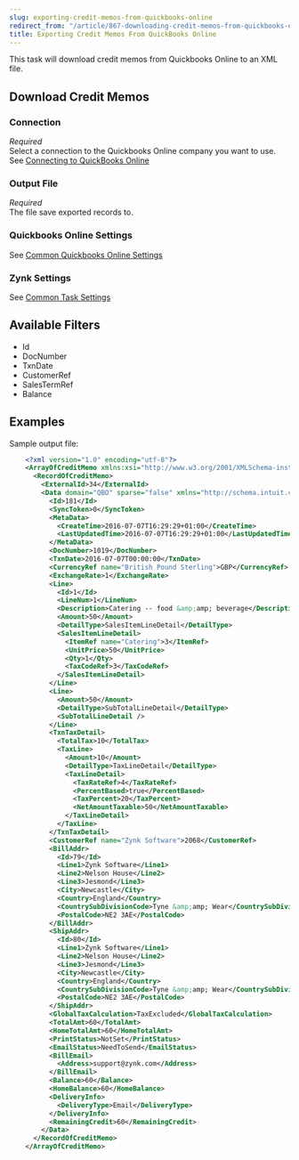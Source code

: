 ```yaml
---
slug: exporting-credit-memos-from-quickbooks-online
redirect_from: "/article/867-downloading-credit-memos-from-quickbooks-online"
title: Exporting Credit Memos From QuickBooks Online
---
```



This task will download credit memos from Quickbooks Online to an XML file.


## Download Credit Memos

### Connection
_Required_  
Select a connection to the Quickbooks Online company you want to use. See [Connecting to QuickBooks Online](connecting-to-quickbooks-online)

### Output File
_Required_  
The file save exported records to.

### Quickbooks Online Settings
See [Common Quickbooks Online Settings](common-quickbooks-online-settings)

### Zynk Settings
See [Common Task Settings](common-task-settings)

## Available Filters

- Id
- DocNumber
- TxnDate
- CustomerRef
- SalesTermRef
- Balance


## Examples


Sample output file:


```xml
    <?xml version="1.0" encoding="utf-8"?>
    <ArrayOfCreditMemo xmlns:xsi="http://www.w3.org/2001/XMLSchema-instance" xmlns:xsd="http://www.w3.org/2001/XMLSchema">
      <RecordOfCreditMemo>
        <ExternalId>34</ExternalId>
        <Data domain="QBO" sparse="false" xmlns="http://schema.intuit.com/finance/v3">
          <Id>181</Id>
          <SyncToken>0</SyncToken>
          <MetaData>
            <CreateTime>2016-07-07T16:29:29+01:00</CreateTime>
            <LastUpdatedTime>2016-07-07T16:29:29+01:00</LastUpdatedTime>
          </MetaData>
          <DocNumber>1019</DocNumber>
          <TxnDate>2016-07-07T00:00:00</TxnDate>
          <CurrencyRef name="British Pound Sterling">GBP</CurrencyRef>
          <ExchangeRate>1</ExchangeRate>
          <Line>
            <Id>1</Id>
            <LineNum>1</LineNum>
            <Description>Catering -- food &amp;amp; beverage</Description>
            <Amount>50</Amount>
            <DetailType>SalesItemLineDetail</DetailType>
            <SalesItemLineDetail>
              <ItemRef name="Catering">3</ItemRef>
              <UnitPrice>50</UnitPrice>
              <Qty>1</Qty>
              <TaxCodeRef>3</TaxCodeRef>
            </SalesItemLineDetail>
          </Line>
          <Line>
            <Amount>50</Amount>
            <DetailType>SubTotalLineDetail</DetailType>
            <SubTotalLineDetail />
          </Line>
          <TxnTaxDetail>
            <TotalTax>10</TotalTax>
            <TaxLine>
              <Amount>10</Amount>
              <DetailType>TaxLineDetail</DetailType>
              <TaxLineDetail>
                <TaxRateRef>4</TaxRateRef>
                <PercentBased>true</PercentBased>
                <TaxPercent>20</TaxPercent>
                <NetAmountTaxable>50</NetAmountTaxable>
              </TaxLineDetail>
            </TaxLine>
          </TxnTaxDetail>
          <CustomerRef name="Zynk Software">2068</CustomerRef>
          <BillAddr>
            <Id>79</Id>
            <Line1>Zynk Software</Line1>
            <Line2>Nelson House</Line2>
            <Line3>Jesmond</Line3>
            <City>Newcastle</City>
            <Country>England</Country>
            <CountrySubDivisionCode>Tyne &amp;amp; Wear</CountrySubDivisionCode>
            <PostalCode>NE2 3AE</PostalCode>
          </BillAddr>
          <ShipAddr>
            <Id>80</Id>
            <Line1>Zynk Software</Line1>
            <Line2>Nelson House</Line2>
            <Line3>Jesmond</Line3>
            <City>Newcastle</City>
            <Country>England</Country>
            <CountrySubDivisionCode>Tyne &amp;amp; Wear</CountrySubDivisionCode>
            <PostalCode>NE2 3AE</PostalCode>
          </ShipAddr>
          <GlobalTaxCalculation>TaxExcluded</GlobalTaxCalculation>
          <TotalAmt>60</TotalAmt>
          <HomeTotalAmt>60</HomeTotalAmt>
          <PrintStatus>NotSet</PrintStatus>
          <EmailStatus>NeedToSend</EmailStatus>
          <BillEmail>
            <Address>support@zynk.com</Address>
          </BillEmail>
          <Balance>60</Balance>
          <HomeBalance>60</HomeBalance>
          <DeliveryInfo>
            <DeliveryType>Email</DeliveryType>
          </DeliveryInfo>
          <RemainingCredit>60</RemainingCredit>
        </Data>
      </RecordOfCreditMemo>
    </ArrayOfCreditMemo>

```